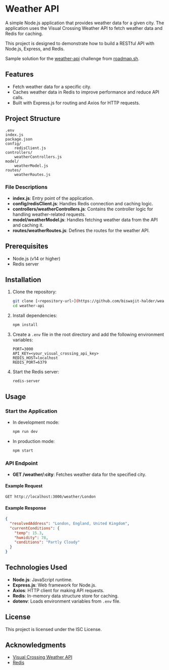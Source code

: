 # Weather API

A simple Node.js application that provides weather data for a given city. The application uses the Visual Crossing Weather API to fetch weather data and Redis for caching.

This project is designed to demonstrate how to build a RESTful API with Node.js, Express, and Redis.

Sample solution for the <a href="https://roadmap.sh/projects/weather-api-wrapper-service" target="_blank">weather-api</a> challenge from <a href="https://roadmap.sh" target="_blank">roadmap.sh</a>.

## Features

- Fetch weather data for a specific city.
- Caches weather data in Redis to improve performance and reduce API calls.
- Built with Express.js for routing and Axios for HTTP requests.

## Project Structure

```
.env
index.js
package.json
config/
    redisClient.js
controllers/
    weatherControllers.js
model/
    weatherModel.js
routes/
    weatherRoutes.js
```

### File Descriptions

- **index.js**: Entry point of the application.
- **config/redisClient.js**: Handles Redis connection and caching logic.
- **controllers/weatherControllers.js**: Contains the controller logic for handling weather-related requests.
- **model/weatherModel.js**: Handles fetching weather data from the API and caching it.
- **routes/weatherRoutes.js**: Defines the routes for the weather API.

## Prerequisites

- Node.js (v14 or higher)
- Redis server

## Installation

1. Clone the repository:
   ```bash
   git clone [<repository-url>](https://github.com/biswajit-halder/weather-api.git)
   cd weather-api
   ```

2. Install dependencies:
   ```bash
   npm install
   ```

3. Create a `.env` file in the root directory and add the following environment variables:
   ```
   PORT=3000
   API_KEY=<your_visual_crossing_api_key>
   REDIS_HOST=localhost
   REDIS_PORT=6379
   ```

4. Start the Redis server:
   ```bash
   redis-server
   ```

## Usage

### Start the Application

- In development mode:
  ```bash
  npm run dev
  ```

- In production mode:
  ```bash
  npm start
  ```

### API Endpoint

- **GET /weather/:city**: Fetches weather data for the specified city.

#### Example Request
```bash
GET http://localhost:3000/weather/London
```

#### Example Response
```json
{
  "resolvedAddress": "London, England, United Kingdom",
  "currentConditions": {
    "temp": 15.3,
    "humidity": 78,
    "conditions": "Partly Cloudy"
  }
}
```

## Technologies Used

- **Node.js**: JavaScript runtime.
- **Express.js**: Web framework for Node.js.
- **Axios**: HTTP client for making API requests.
- **Redis**: In-memory data structure store for caching.
- **dotenv**: Loads environment variables from `.env` file.

## License

This project is licensed under the ISC License.

## Acknowledgments

- [Visual Crossing Weather API](https://www.visualcrossing.com/)
- [Redis](https://redis.io/)
